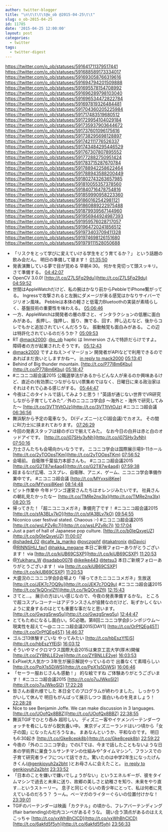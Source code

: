 ```yaml
---
author: twitter-blogger
title: "\n\t\t\t\t@o_ob @2015-04-25\t\t"
slug: o_ob-2015-04-25
id: 11785
date: '2015-04-25 12:00:00'
layout: post
categories:
  - twitter
tags:
  - twitter-digest
---
```


https://twitter.com/o_ob/statuses/591641711379517441 https://twitter.com/o_ob/statuses/591688589173334017 https://twitter.com/o_ob/statuses/591693058766319616 https://twitter.com/o_ob/statuses/591694794201509888 https://twitter.com/o_ob/statuses/591695578154708992 https://twitter.com/o_ob/statuses/591696289798103040 https://twitter.com/o_ob/statuses/591696534472822784 https://twitter.com/o_ob/statuses/591697819326484481 https://twitter.com/o_ob/statuses/591704360205225984 https://twitter.com/o_ob/statuses/591717483519680512 https://twitter.com/o_ob/statuses/591729954104029184 https://twitter.com/o_ob/statuses/591735937903644672 https://twitter.com/o_ob/statuses/591737601096175616 https://twitter.com/o_ob/statuses/591738295698128897 https://twitter.com/o_ob/statuses/591742111776526337 https://twitter.com/o_ob/statuses/591743484295446529 https://twitter.com/o_ob/statuses/591767307807895552 https://twitter.com/o_ob/statuses/591772882750951424 https://twitter.com/o_ob/statuses/591783715287670784 https://twitter.com/o_ob/statuses/591788942258622464 https://twitter.com/o_ob/statuses/591788943588200449 https://twitter.com/o_ob/statuses/591802743263657985 https://twitter.com/o_ob/statuses/591810055357378560 https://twitter.com/o_ob/statuses/591840716478754816 https://twitter.com/o_ob/statuses/591859990958223360 https://twitter.com/o_ob/statuses/591860162542981121 https://twitter.com/o_ob/statuses/591860889222975488 https://twitter.com/o_ob/statuses/591879939567144960 https://twitter.com/o_ob/statuses/591956944924987393 https://twitter.com/o_ob/statuses/591959576028717057 https://twitter.com/o_ob/statuses/591964720241856512 https://twitter.com/o_ob/statuses/591973403709411328 https://twitter.com/o_ob/statuses/591974698126151680 https://twitter.com/o_ob/statuses/591979111528050688  

*   「リスクをとって学びに変えていける学生をどう育てるか？」 という話題の飲み会だん。 明日の準備して寝ます！ [01:35:50](https://twitter.com/o_ob/statuses/591641711379517441)
*   発表演舞している夢で目が覚める 早朝4:30。 何かを見切って頭スッキリ。 さて準備する。 [04:42:07](https://twitter.com/o_ob/statuses/591688589173334017)
*   OpenCV 3.0.0! [http://t.co/Z7LSFq29du](http://t.co/Z7LSFq29du) [04:59:52](https://twitter.com/o_ob/statuses/591693058766319616)
*   世間はAppleWatchだけど、私の腕はかなり前からPebbleでiPhone繋がってる。 Ingressで攻撃されると左腕にダメージが来る感覚はかなりサイバーでジリオン風味。 Pebbleは本体の軽さと低電力Bluetoothの実装が素晴らしく、基盤技術の重要性を味わえる。 [05:06:46](https://twitter.com/o_ob/statuses/591694794201509888)
*   一方、AppleWatchは開発者の層の厚さと、インタラクションの低層に面白みがある。 長押し、強押し、振り、撫でる、回す、押し込むなど、後からコレでもかと追加されていくんだろうな。 振動触覚も面白みがある。 この辺は特許化されているのだろうか？ [05:09:53](https://twitter.com/o_ob/statuses/591695578154708992)
*   RT [@mack2000](https://twitter.com/mack2000): [@o_ob](https://twitter.com/o_ob) haptic は Immersion さんで特許だらけですよ。障碍者の方が起業されたそうです。 [05:12:43](https://twitter.com/o_ob/statuses/591696289798103040)
*   [@mack2000](https://twitter.com/mack2000) ですよねえ＞イマージョン 開発者がAPIなどで利用できるのであればまだ良いとしますかねー。 [in reply to mack2000](https://twitter.com/mack2000/statuses/591696213562363904) [05:13:41](https://twitter.com/o_ob/statuses/591696534472822784)
*   Behind of Big thunder mountain. [http://t.co/P77l8m6Kbu](http://t.co/P77l8m6Kbu) [05:18:47](https://twitter.com/o_ob/statuses/591697819326484481)
*   #ニコニコ超会議2015 公職選挙法があるからどんな人が来るのか興味あるけど、直近の(有効票につながらない)票集めではなく、日曜日に来る政治家はそれはそれで心ある感じがする。 [05:44:47](https://twitter.com/o_ob/statuses/591704360205225984)
*   今夜はこのタイトルで話してみようと思う！"英語が通じない世界でVR研究しながら子育てしてみた"／外のニコニコ学会β 〜海外と・海外で研究してみた〜 [http://t.co/3VT1tVtOJz](http://t.co/3VT1tVtOJz) #ニコニコ超会議 [06:36:56](https://twitter.com/o_ob/statuses/591717483519680512)
*   舞浜駅から予定の電車なう。 D(ディズニー)とC(超会議)でカオス。 その間にR(力士)に挟まれております。 [07:26:29](https://twitter.com/o_ob/statuses/591729954104029184)
*   今回の発表スタッフは緑のポロで揃えてみた。 なお今日の白井は赤と白のオッドアイです。 [http://t.co/i07SHy3yNh](http://t.co/i07SHy3yNh) [07:50:16](https://twitter.com/o_ob/statuses/591735937903644672)
*   力士さんたちも会場向かいなうです。 ニコニコ学会は国際展示場9-11ホール [http://t.co/2yTOOpsTKm](http://t.co/2yTOOpsTKm) [07:56:52](https://twitter.com/o_ob/statuses/591737601096175616)
*   会場前。 自衛隊千葉協力本部さんも。 #ニコニコ超会議2015 [http://t.co/G2T87w4aq4](http://t.co/G2T87w4aq4) [07:59:38](https://twitter.com/o_ob/statuses/591738295698128897)
*   超まるなげ広場、コスプレ、自衛隊、アニメ、ゲーム、ニコニコ学会準備作業中です。 #ニコニコ超会議 [http://t.co/MYvxsi8Kee](http://t.co/MYvxsi8Kee) [08:14:48](https://twitter.com/o_ob/statuses/591742111776526337)
*   ピット作業中 今年ドワンゴ運営さんたちはオレンジみたいです。 社員さんの朝礼見たかったなー [http://t.co/TMRe2nx3lx](http://t.co/TMRe2nx3lx) [08:20:15](https://twitter.com/o_ob/statuses/591743484295446529)
*   帰ってきた！「超ニコニコメガネ」準備完了です！ #ニコニコ超会議2015 [http://t.co/sfA3BLv7kO](http://t.co/sfA3BLv7kO) [09:54:55](https://twitter.com/o_ob/statuses/591767307807895552)
*   Niconico user festival stated. Chaoous :-) #ニコニコ超会議2015 [http://t.co/wsLPZyRc7i](http://t.co/wsLPZyRc7i) [10:17:04](https://twitter.com/o_ob/statuses/591772882750951424)
*   Just a part of hall of Japanese pop culture. [http://t.co/b0IeQxyeUZ](http://t.co/b0IeQxyeUZ) [11:00:07](https://twitter.com/o_ob/statuses/591783715287670784)
*   [@shaded_02](https://twitter.com/shaded_02) [@cafe_la_mariko](https://twitter.com/cafe_la_mariko) [@ovczgphf](https://twitter.com/ovczgphf) [@takatronix](https://twitter.com/takatronix) [@iDavici](https://twitter.com/iDavici) [@RINNSHU_fav1](https://twitter.com/RINNSHU_fav1) [@hakka_megane](https://twitter.com/hakka_megane) 本日ご新規フォローありがとうございます！ via [http://t.co/kiUB69CSXP](http://t.co/kiUB69CSXP) [11:20:53](https://twitter.com/o_ob/statuses/591788942258622464)
*   [@Yukiharu_W](https://twitter.com/Yukiharu_W) [@sadabo0078](https://twitter.com/sadabo0078) [@ikeike443](https://twitter.com/ikeike443) [@tetsu3](https://twitter.com/tetsu3) 本日ご新規フォローありがとうございます！ via [http://t.co/kiUB69CSXP](http://t.co/kiUB69CSXP) [11:20:53](https://twitter.com/o_ob/statuses/591788943588200449)
*   大盛況のニコニコ学会β会場より「帰ってきたニコニコメガネ」生放送 [http://t.co/JEK7c7OQ9u](http://t.co/JEK7c7OQ9u) #ニコニコ超会議2015 [http://t.co/1kQOrxIZfl](http://t.co/1kQOrxIZfl) [12:15:43](https://twitter.com/o_ob/statuses/591802743263657985)
*   さてと...。 展示の方はいい感じなので、今夜の発表準備するかな。 ところで超コスプレコーナーはアデランスさんが協賛なのだけど、恥ずかしくないように変身するのはとても重要な事だなと思います。 [http://t.co/GwzgSrwq5u](http://t.co/GwzgSrwq5u) [12:44:47](https://twitter.com/o_ob/statuses/591810055357378560)
*   とてもためになるし面白い。SC必聴。第8回ニコニコ学会βシンポジウム～現実性を超えて～@ニコニコ超会議2015[DAY1] [http://t.co/OrPfQEg45T](http://t.co/OrPfQEg45T) [14:46:37](https://twitter.com/o_ob/statuses/591840716478754816)
*   ゴルゴ13体験すごいな やってみたい [http://t.co/hbEszYfEiS](http://t.co/hbEszYfEiS) [16:03:12](https://twitter.com/o_ob/statuses/591859990958223360)
*   そういやマイクロマウス国際大会2015は東京工芸大学(厚木)開催 [http://t.co/ZYBNLLE2ye](http://t.co/ZYBNLLE2ye) [16:03:53](https://twitter.com/o_ob/statuses/591860162542981121)
*   ExPixel大人気かつ 3年生が展示解説やっているので 出番なくて素晴らしい [http://t.co/PpX1s5DjWS](http://t.co/PpX1s5DjWS) [16:06:46](https://twitter.com/o_ob/statuses/591860889222975488)
*   「セーラー服おじさんも感動！」 的な絵ですね ご体験ありがとうございます！ #ニコニコ超会議2015 [http://t.co/o7uJWkoSI2](http://t.co/o7uJWkoSI2) [17:22:28](https://twitter.com/o_ob/statuses/591879939567144960)
*   皆さんお疲れ様でした 本日全てのプログラムが終わりました。 しっかりうがいして休んで 明日もがんばって展示しつつ 面白いものを見ましょう！ [22:28:28](https://twitter.com/o_ob/statuses/591956944924987393)
*   Nice to see Benjamin Joffe. We can make discussion in 3 languages. [http://t.co/UOofQx8BBZ](http://t.co/UOofQx8BBZ) [22:38:55](https://twitter.com/o_ob/statuses/591959576028717057)
*   舞浜TGIFでひとり呑み 超珍しい。 ディズニー客やイケメンバーテンダーウォッチを肴にしながら鋭気養い中。 東京ディズニーランドはいつ頃から「女子の国」になったんだろうなぁ。 まあなんというか、平和なのです。 明日も6:30起き [http://t.co/Gke8cepk8b](http://t.co/Gke8cepk8b) [22:59:22](https://twitter.com/o_ob/statuses/591964720241856512)
*   今夜の「外のニコニコ学会」でのLTでは、今まで話したこともないような日本の学術界に巣食うルサンチマンの仕組みや"タイムマシン"、フランスでの子育て研究者ライフについて話できた。驚いたのは中学2年生になったげんきくん([@genkioyuh2a2bht](https://twitter.com/genkioyuh2a2bht) )とお母さんに会えたこと。 [in reply to genkioyuh2a2bht](https://twitter.com/genkioyuh2a2bht/statuses/591963848309022720) [23:33:52](https://twitter.com/o_ob/statuses/591973403709411328)
*   「日本のことを嫌いで嫌いでしょうがない」というエネルギーが、彼をタイムマシンで過去と未来に送り、故郷の美しさと幼稚さを知り、未来をやり直す...というストーリー。 息子と同じぐらいの青少年にとって、私は何者に見えているのだろう？ うーん。ベーマガのライターぐらいの位置付けかな！ [23:39:01](https://twitter.com/o_ob/statuses/591974698126151680)
*   TGIFのバーテンダーは映画「カクテル」の頃から、フレアバーテンディング(flair bartending)の社内コンペがあるそうな。 競い合う頂点があるのはええこっちゃ [http://t.co/vxWhBhClCD](http://t.co/vxWhBhClCD) [http://t.co/6akfd5f5yh](http://t.co/6akfd5f5yh) [23:56:33](https://twitter.com/o_ob/statuses/591979111528050688)